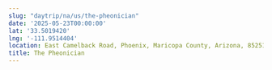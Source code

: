 ```yaml
---
slug: "daytrip/na/us/the-pheonician"
date: '2025-05-23T00:00:00'
lat: '33.5019420'
lng: '-111.9514404'
location: East Camelback Road, Phoenix, Maricopa County, Arizona, 85251, United States
title: The Pheonician
---
```



